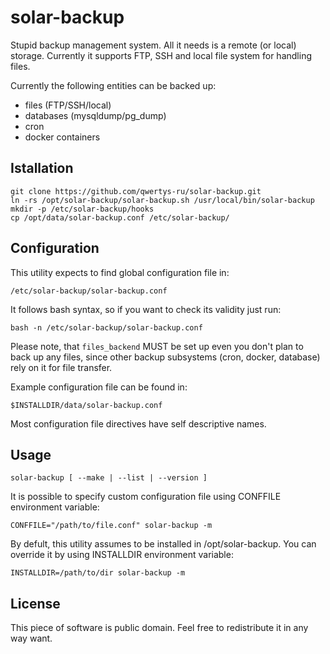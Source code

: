 # solar-backup
Stupid backup management system.
All it needs is a remote (or local) storage. Currently it supports FTP, SSH and
local file system for handling files.

Currently the following entities can be backed up:
* files (FTP/SSH/local)
* databases (mysqldump/pg_dump)
* cron
* docker containers

## Istallation
```cd /opt
git clone https://github.com/qwertys-ru/solar-backup.git
ln -rs /opt/solar-backup/solar-backup.sh /usr/local/bin/solar-backup
mkdir -p /etc/solar-backup/hooks
cp /opt/data/solar-backup.conf /etc/solar-backup/
```

## Configuration
This utility expects to find global configuration file in:

`/etc/solar-backup/solar-backup.conf`

It follows bash syntax, so if you want to check its validity just run:

`bash -n /etc/solar-backup/solar-backup.conf`

Please note, that `files_backend` MUST be set up even you don't plan to back up
any files, since other backup subsystems (cron, docker, database) rely on it for
file transfer.

Example configuration file can be found in:

`$INSTALLDIR/data/solar-backup.conf`

Most configuration file directives have self descriptive names.

## Usage
`solar-backup [ --make | --list | --version ]`

It is possible to specify custom configuration file using CONFFILE environment
variable:

`CONFFILE="/path/to/file.conf" solar-backup -m`

By defult, this utility assumes to be installed in /opt/solar-backup. You can
override it by using INSTALLDIR environment variable:

`INSTALLDIR=/path/to/dir solar-backup -m`

## License
This piece of software is public domain. Feel free to redistribute it in any
way want.
